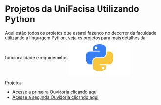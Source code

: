 # Projetos da UniFacisa Utilizando Python

Aqui estão todos os projetos que estarei fazendo no decorrer da faculdade utilizando a linguagem Python, veja os projetos para mais detalhes da funcionalidade e requiriemntos
<img src="imagens/imagempython.png" align="center" width="200">

Projetos:

* [Acesse a primeira Ouvidoria clicando aqui](https://github.com/Lucaslarry/Facisa/tree/main/Python/Ouvidoria%20v1.0)
* [Acesse a segunda Ouvidoria clicando aqui](https://github.com/Lucaslarry/Facisa/tree/main/Python/Ouvidoria%20v2.0)